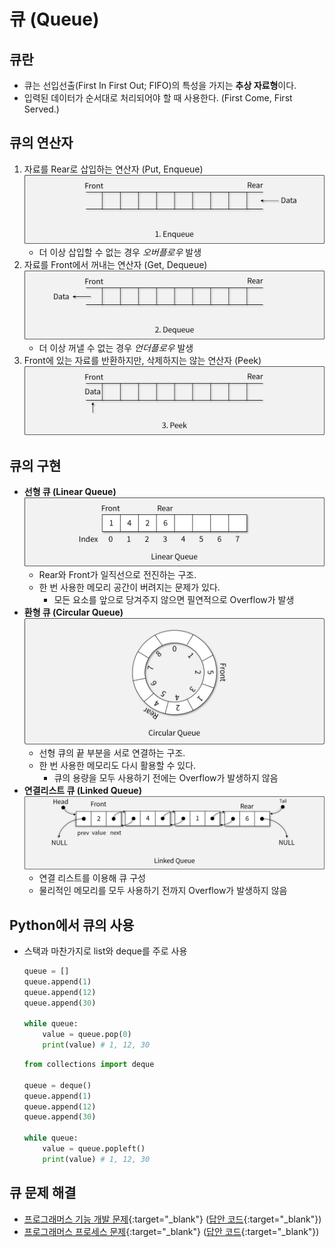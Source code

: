 # 큐 (Queue)

## 큐란

- 큐는 선입선출(First In First Out; FIFO)의 특성을 가지는 **추상 자료형**이다.
- 입력된 데이터가 순서대로 처리되어야 할 때 사용한다. (First Come, First Served.)

## 큐의 연산자

1. 자료를 Rear로 삽입하는 연산자 (Put, Enqueue)
![Enqueue](img/section3/1.png)
    - 더 이상 삽입할 수 없는 경우 *오버플로우* 발생
1. 자료를 Front에서 꺼내는 연산자 (Get, Dequeue)
![Dequeue](img/section3/2.png)
    - 더 이상 꺼낼 수 없는 경우 *언더플로우* 발생
1. Front에 있는 자료를 반환하지만, 삭제하지는 않는 연산자 (Peek)
![Peek](img/section3/3.png)

## 큐의 구현

- **선형 큐 (Linear Queue)**
![선형 큐](img/section3/4.png)
    - Rear와 Front가 일직선으로 전진하는 구조.
    - 한 번 사용한 메모리 공간이 버려지는 문제가 있다.
        - 모든 요소를 앞으로 당겨주지 않으면 필연적으로 Overflow가 발생
- **환형 큐 (Circular Queue)**
![환영 큐](img/section3/5.png)
    - 선형 큐의 끝 부분을 서로 연결하는 구조.
    - 한 번 사용한 메모리도 다시 활용할 수 있다.
        - 큐의 용량을 모두 사용하기 전에는 Overflow가 발생하지 않음
- **연결리스트 큐 (Linked Queue)**
![연결리스트 큐](img/section3/6.png)
    - 연결 리스트를 이용해 큐 구성
    - 물리적인 메모리를 모두 사용하기 전까지 Overflow가 발생하지 않음


## Python에서 큐의 사용

- 스택과 마찬가지로 list와 deque를 주로 사용

    ``` python
    queue = []
    queue.append(1)
    queue.append(12)
    queue.append(30)

    while queue:
        value = queue.pop(0)
        print(value) # 1, 12, 30
    ```

    ``` python
    from collections import deque
    
    queue = deque()
    queue.append(1)
    queue.append(12)
    queue.append(30)

    while queue:
        value = queue.popleft()
        print(value) # 1, 12, 30
    ```

## 큐 문제 해결

- [프로그래머스 기능 개발 문제](https://school.programmers.co.kr/learn/courses/30/lessons/42586){:target="_blank"} ([답안 코드](https://github.com/abel-shin/pccp-python/blob/main/src/day3/Solution3.py){:target="_blank"})
- [프로그래머스 프로세스 문제](https://school.programmers.co.kr/learn/courses/30/lessons/42587){:target="_blank"} ([답안 코드](https://github.com/abel-shin/pccp-python/blob/main/src/day3/Solution4.py){:target="_blank"})